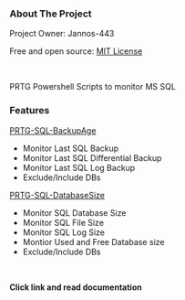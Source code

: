 <!-- ABOUT THE PROJECT -->
### About The Project
Project Owner: Jannos-443

Free and open source: [MIT License](https://github.com/Jannos-443/PRTG-MSSQL/blob/main/LICENSE)

<br>

PRTG Powershell Scripts to monitor MS SQL


### **Features**

[PRTG-SQL-BackupAge](https://github.com/Jannos-443/PRTG-MSSQL/blob/main/README_PRTG-SQL-BackupAge.md)
* Monitor Last SQL Backup
* Monitor Last SQL Differential Backup
* Monitor Last SQL Log Backup
* Exclude/Include DBs

[PRTG-SQL-DatabaseSize](https://github.com/Jannos-443/PRTG-MSSQL/blob/main/README_PRTG-SQL-DatabaseSize.md)
* Monitor SQL Database Size
* Monitor SQL File Size
* Monitor SQL Log Size
* Montior Used and Free Database size
* Exclude/Include DBs
<br>

**Click link and read documentation**
